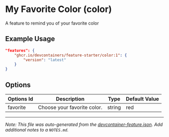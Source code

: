 
# My Favorite Color (color)

A feature to remind you of your favorite color

## Example Usage

```json
"features": {
    "ghcr.io/devcontainers/feature-starter/color:1": {
        "version": "latest"
    }
}
```

## Options

| Options Id | Description | Type | Default Value |
|-----|-----|-----|-----|
| favorite | Choose your favorite color. | string | red |



---

_Note: This file was auto-generated from the [devcontainer-feature.json](https://github.com/devcontainers/feature-starter/blob/main/src/color/devcontainer-feature.json).  Add additional notes to a `NOTES.md`._
